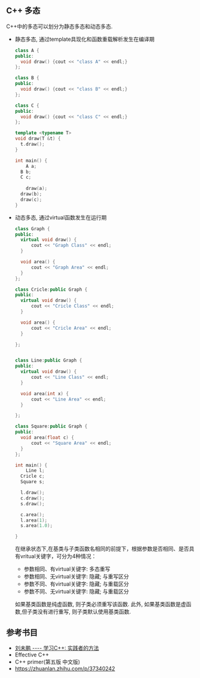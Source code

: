 ## C++ 多态

C++中的多态可以划分为静态多态和动态多态.

* 静态多态, 通过template具现化和函数重载解析发生在编译期

  ~~~c++
  class A {
  public:
  	void draw() {cout << "class A" << endl;}
  };
  
  class B {
  public:
  	void draw() {cout << "class B" << endl;}
  };
  
  class C {
  public:
  	void draw() {cout << "class C" << endl;}
  };
  
  template <typename T>
  void draw(T &t) {
  	t.draw();
  }
  
  int main() {
      A a;
  	B b;
  	C c;
  	
      draw(a);
  	draw(b);
  	draw(c);
  }
  ~~~



* 动态多态, 通过virtual函数发生在运行期

  ~~~C++
  class Graph {
  public:
  	virtual void draw() {
  		cout << "Graph Class" << endl;
  	}
  
  	void area() {
  		cout << "Graph Area" << endl;
  	}
  };
  
  class Cricle:public Graph {
  public:
  	virtual void draw() {
  		cout << "Cricle Class" << endl;
  	}
  
  	void area() {
  		cout << "Cricle Area" << endl;
  	}
  
  };
  
  
  class Line:public Graph {
  public:	
  	virtual void draw() {
  		cout << "Line Class" << endl;
  	}
  
  	void area(int x) {
  		cout << "Line Area" << endl;
  	}
  
  };
  
  class Square:public Graph {
  public:	
  	void area(float c) {
  		cout << "Square Area" << endl;
  	}
  };
  
  int main() {
      Line l;
  	Cricle c;
  	Square s;
  
  	l.draw();
  	c.draw();
  	s.draw();
  
  	c.area();
  	l.area(1);
  	s.area(1.0);
  
  }
  ~~~

  在继承状态下,在基类与子类函数名相同的前提下，根据参数是否相同、是否具有vritual关键字，可分为4种情况：

  * 参数相同、有virtual关键字: 多态重写
  * 参数相同、无virtual关键字: 隐藏; 与重写区分
  * 参数不同、有virtual关键字: 隐藏; 与重载区分
  * 参数不同、无virtual关键字: 隐藏; 与重载区分

  

  如果基类函数是纯虚函数, 则子类必须重写该函数. 此外, 如果基类函数是虚函数,但子类没有进行重写, 则子类默认使用基类函数.

  

## 参考书目

* [ 刘未鹏 ---- 学习C++: 实践者的方法]( https://blog.csdn.net/pongba/article/details/1930150 )
*  Effective C++
* C++ primer(第五版 中文版)
*  https://zhuanlan.zhihu.com/p/37340242 